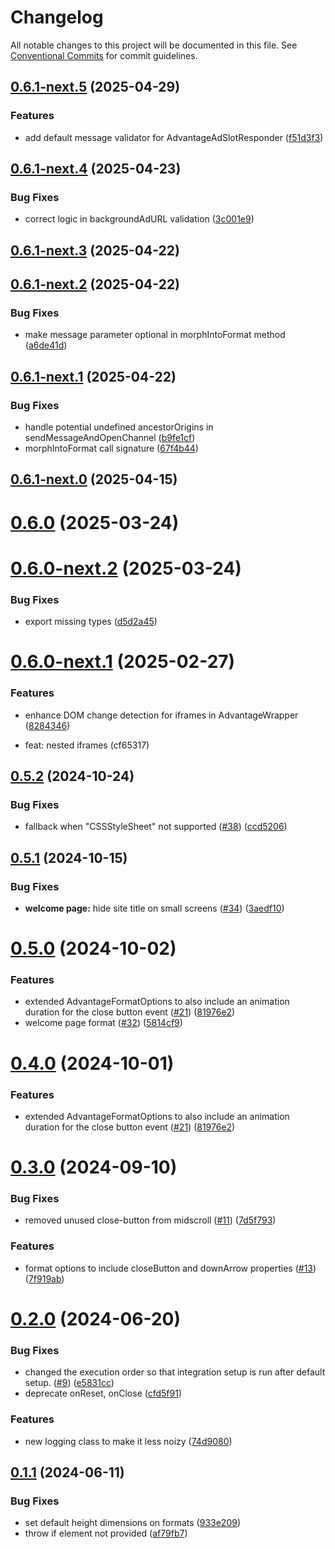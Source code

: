 # Changelog

All notable changes to this project will be documented in this file. See [Conventional Commits](https://conventionalcommits.org) for commit guidelines.

## [0.6.1-next.5](https://github.com/get-advantage/advantage/compare/v0.6.1-next.4...v0.6.1-next.5) (2025-04-29)


### Features

* add default message validator for AdvantageAdSlotResponder ([f51d3f3](https://github.com/get-advantage/advantage/commit/f51d3f39e08e98e034213289843829878d84c165))

## [0.6.1-next.4](https://github.com/get-advantage/advantage/compare/v0.6.1-next.3...v0.6.1-next.4) (2025-04-23)


### Bug Fixes

* correct logic in backgroundAdURL validation ([3c001e9](https://github.com/get-advantage/advantage/commit/3c001e935fb6775c67527210f0902b12ca87c402))

## [0.6.1-next.3](https://github.com/get-advantage/advantage/compare/v0.6.1-next.2...v0.6.1-next.3) (2025-04-22)

## [0.6.1-next.2](https://github.com/get-advantage/advantage/compare/v0.6.1-next.1...v0.6.1-next.2) (2025-04-22)


### Bug Fixes

* make message parameter optional in morphIntoFormat method ([a6de41d](https://github.com/get-advantage/advantage/commit/a6de41d4c9380f48df88ed1a4b7925ec6c5b1453))

## [0.6.1-next.1](https://github.com/get-advantage/advantage/compare/v0.6.1-next.0...v0.6.1-next.1) (2025-04-22)


### Bug Fixes

* handle potential undefined ancestorOrigins in sendMessageAndOpenChannel ([b9fe1cf](https://github.com/get-advantage/advantage/commit/b9fe1cfc0e061fc1be4aa8e53ddd7b8b13d3914f))
* morphIntoFormat call signature ([67f4b44](https://github.com/get-advantage/advantage/commit/67f4b44f5723ee5fc8fd54646af379dfb21ed3ad))

## [0.6.1-next.0](https://github.com/get-advantage/advantage/compare/v0.6.0...v0.6.1-next.0) (2025-04-15)

# [0.6.0](https://github.com/get-advantage/advantage/compare/v0.6.0-next.2...v0.6.0) (2025-03-24)

# [0.6.0-next.2](https://github.com/get-advantage/advantage/compare/v0.6.0-next.1...v0.6.0-next.2) (2025-03-24)


### Bug Fixes

* export missing types ([d5d2a45](https://github.com/get-advantage/advantage/commit/d5d2a45b8364e837e7c74171aa2919d5c3339033))

# [0.6.0-next.1](https://github.com/get-advantage/advantage/compare/v0.6.0-next.0...v0.6.0-next.1) (2025-02-27)


### Features

* enhance DOM change detection for iframes in AdvantageWrapper ([8284346](https://github.com/get-advantage/advantage/commit/82843462ced645fcea88cdeba9f7f8dc9d294b85))

* feat: nested iframes (cf65317)

## [0.5.2](https://github.com/get-advantage/advantage/compare/v0.5.1...v0.5.2) (2024-10-24)


### Bug Fixes

* fallback when "CSSStyleSheet" not supported ([#38](https://github.com/get-advantage/advantage/issues/38)) ([ccd5206](https://github.com/get-advantage/advantage/commit/ccd520620a62e80580d8dc2361ddeb934ff8dea0))

## [0.5.1](https://github.com/get-advantage/advantage/compare/v0.5.0...v0.5.1) (2024-10-15)


### Bug Fixes

* **welcome page:** hide site title on small screens ([#34](https://github.com/get-advantage/advantage/issues/34)) ([3aedf10](https://github.com/get-advantage/advantage/commit/3aedf1067d6a1fe3a1e78fb6533a2d7c0e72f70e))

# [0.5.0](https://github.com/get-advantage/advantage/compare/v0.3.0...v0.5.0) (2024-10-02)


### Features

* extended AdvantageFormatOptions to also include an animation duration for the close button event ([#21](https://github.com/get-advantage/advantage/issues/21)) ([81976e2](https://github.com/get-advantage/advantage/commit/81976e2cb43e9d82ab1bbecd7c58c4ad5fed8740))
* welcome page format ([#32](https://github.com/get-advantage/advantage/issues/32)) ([5814cf9](https://github.com/get-advantage/advantage/commit/5814cf9ab0fedb9156b4624c7cd789835435d699))

# [0.4.0](https://github.com/get-advantage/advantage/compare/v0.3.0...v0.4.0) (2024-10-01)


### Features

* extended AdvantageFormatOptions to also include an animation duration for the close button event ([#21](https://github.com/get-advantage/advantage/issues/21)) ([81976e2](https://github.com/get-advantage/advantage/commit/81976e2cb43e9d82ab1bbecd7c58c4ad5fed8740))

# [0.3.0](https://github.com/get-advantage/advantage/compare/v0.2.0...v0.3.0) (2024-09-10)


### Bug Fixes

* removed unused close-button from midscroll ([#11](https://github.com/get-advantage/advantage/issues/11)) ([7d5f793](https://github.com/get-advantage/advantage/commit/7d5f793ebe50f7577d896b6c1f0ae223ec538e7e))


### Features

* format options to include closeButton and downArrow properties ([#13](https://github.com/get-advantage/advantage/issues/13)) ([7f919ab](https://github.com/get-advantage/advantage/commit/7f919ab6b09afbe590ba4a4ed8f58c7c575b85cf))

# [0.2.0](https://github.com/get-advantage/advantage/compare/v0.1.1...v0.2.0) (2024-06-20)


### Bug Fixes

* changed the execution order so that integration setup is run after default setup. ([#9](https://github.com/get-advantage/advantage/issues/9)) ([e5831cc](https://github.com/get-advantage/advantage/commit/e5831cc832a52f32bc58bf6d0291701303fe8a5d))
* deprecate onReset, onClose ([cfd5f91](https://github.com/get-advantage/advantage/commit/cfd5f914552f341aabc1bd1aa23ea1fe36800c81))


### Features

* new logging class to make it less noizy ([74d9080](https://github.com/get-advantage/advantage/commit/74d90804d6c9e1a24b2af6343b572317455c64ee))

## [0.1.1](https://github.com/get-advantage/advantage/compare/v0.1.0...v0.1.1) (2024-06-11)


### Bug Fixes

* set default height dimensions on formats ([933e209](https://github.com/get-advantage/advantage/commit/933e2096005f90b6a6757b4b17837520392ac227))
* throw if element not provided ([af79fb7](https://github.com/get-advantage/advantage/commit/af79fb740b856d46fbcf5fc7360336194958e217))
